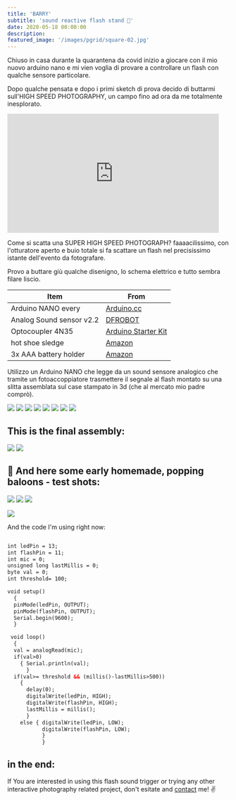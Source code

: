 ```yaml
---
title: 'BARRY'
subtitle: 'sound reactive flash stand 📸'
date: 2020-05-18 00:00:00
description:
featured_image: '/images/pgrid/square-02.jpg'
---
```


Chiuso in casa durante la quarantena da covid inizio a giocare con il mio nuovo arduino nano e mi vien voglia di provare a controllare un flash con qualche sensore particolare.

Dopo qualche pensata e dopo i primi sketch di prova decido di buttarmi sull'HIGH SPEED PHOTOGRAPHY, un campo fino ad ora da me totalmente inesplorato.

<p>
<iframe src="https://giphy.com/embed/S6BLhq4ZOvIdN0WVEQ" width="480" height="270" frameBorder="0" class="giphy-embed" allowFullScreen></iframe>
</p>

Come si scatta una SUPER HIGH SPEED PHOTOGRAPH? faaaacilissimo, con l'otturatore aperto e buio totale si fa scattare un flash nel precisissimo istante dell'evento da fotografare.

Provo a buttare giù qualche disenigno, lo schema elettrico e tutto sembra filare liscio.

| Item                         			| From       					 																								|
|-----------------------------------|---------------------------------------------------------------------|
| Arduino NANO every		       			| [Arduino.cc](https://store.arduino.cc/nano-every-pack)							|
| Analog Sound sensor v2.2			   	| [DFROBOT](https://www.dfrobot.com/product-83.html) 									|
| Optocoupler 4N35									| [Arduino Starter Kit](https://store.arduino.cc/genuino-starter-kit)	|
| hot shoe sledge										| [Amazon](https://www.amazon.it/gp/product/B00J871P32/ref=ppx_yo_dt_b_asin_title_o06_s00?ie=UTF8&psc=1) 		|
| 3x AAA battery holder							| [Amazon](https://www.amazon.it/gp/product/B077P18KHB/ref=ppx_yo_dt_b_asin_title_o01_s00?ie=UTF8&psc=1)		|

Utilizzo un Arduino NANO che legge da un sound sensore analogico che tramite un fotoaccoppiatore trasmettere il segnale al flash montato su una slitta assemblata sul case stampato in 3d (che al mercato mio padre comprò).

<div class="gallery" data-columns="4">
	<img src="/images/barry/pic1.jpg">
  <img src="/images/barry/pic2.jpg">
  <img src="/images/barry/pic3.jpg">
	<img src="/images/barry/pic4.jpg">
	<img src="/images/barry/pic5.jpg">
	<img src="/images/barry/pic6.jpg">
	<img src="/images/barry/pic7.jpg">
	<img src="/images/barry/pic8.jpg">
</div>

## This is the final assembly:

<div class="gallery" data-columns="2">
	<img src="/images/barry/pic9.jpg">
  <img src="/images/barry/pic10.jpg">
</div>


## 📸  And here some early homemade, popping baloons - test shots:

<div class="gallery" data-columns="3">
<img src="/images/barry/pic13.jpg">
<img src="/images/barry/pic12.jpg">
<img src="/images/barry/pic11.jpg">
</div>


![](/images/barry/baloon.jpg)


 And the code I'm using right now:
```html

int ledPin = 13;
int flashPin = 11;
int mic = 0;
unsigned long lastMillis = 0;
byte val = 0;
int threshold= 100;

void setup()
  {
  pinMode(ledPin, OUTPUT);
  pinMode(flashPin, OUTPUT);
  Serial.begin(9600);
  }

 void loop()
  {
  val = analogRead(mic);
  if(val>0)
    { Serial.println(val);
      }
  if(val>= threshold && (millis()-lastMillis>500))
    {
      delay(0);
      digitalWrite(ledPin, HIGH);
      digitalWrite(flashPin, HIGH);
      lastMillis = millis();
      }   
    else { digitalWrite(ledPin, LOW);
           digitalWrite(flashPin, LOW);
           }
           }

```

## in the end:

If You are interested in using this flash sound trigger or trying any other interactive photography related project, don't esitate and [contact](/about) me! ✌️
